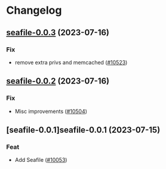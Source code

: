 # Changelog



## [seafile-0.0.3](https://github.com/truecharts/charts/compare/seafile-0.0.2...seafile-0.0.3) (2023-07-16)

### Fix

- remove extra privs and memcached ([#10523](https://github.com/truecharts/charts/issues/10523))
  
  


## [seafile-0.0.2](https://github.com/truecharts/charts/compare/seafile-0.0.1...seafile-0.0.2) (2023-07-16)

### Fix

- Misc improvements ([#10504](https://github.com/truecharts/charts/issues/10504))
  
  


## [seafile-0.0.1]seafile-0.0.1 (2023-07-15)

### Feat

- Add Seafile ([#10053](https://github.com/truecharts/charts/issues/10053))
  
  